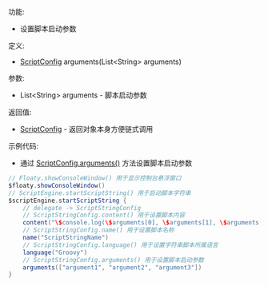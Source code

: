 功能:

+ 设置脚本启动参数

定义:

+ [ScriptConfig](/API/Script/ScriptConfig/README.md) arguments(List\<String\> arguments)

参数:

+ List\<String\> arguments - 脚本启动参数

返回值:

+ [ScriptConfig](/API/Script/ScriptConfig/README.md) - 返回对象本身方便链式调用

示例代码:

+ 通过 [ScriptConfig.arguments()](/API/Script/ScriptConfig/README.md?id=arguments) 方法设置脚本启动参数

```groovy
// Floaty.showConsoleWindow() 用于显示控制台悬浮窗口
$floaty.showConsoleWindow()
// ScriptEngine.startScriptString() 用于启动脚本字符串
$scriptEngine.startScriptString {
    // delegate -> ScriptStringConfig
    // ScriptStringConfig.content() 用于设置脚本内容
    content("\$console.log(\$arguments[0], \$arguments[1], \$arguments[2])")
    // ScriptStringConfig.name() 用于设置脚本名称
    name("ScriptStringName")
    // ScriptStringConfig.language() 用于设置字符串脚本所属语言
    language("Groovy")
    // ScriptStringConfig.arguments() 用于设置脚本启动参数
    arguments(["argument1", "argument2", "argument3"])
}
```